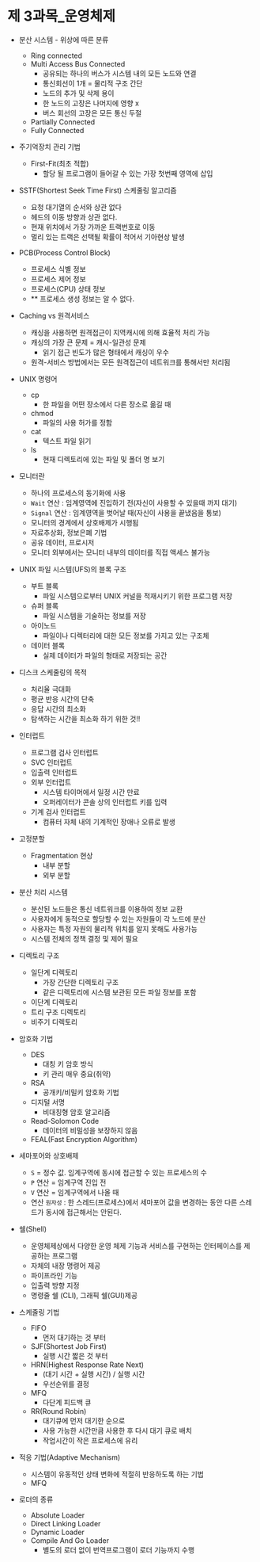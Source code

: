 # 제 3과목_운영체제

* 분산 시스템 - 위상에 따른 분류
    * Ring connected
    * Multi Access Bus Connected
        * 공유되는 하나의 버스가 시스템 내의 모든 노드와 연결
        * 통신회선이 1개 = 물리적 구조 간단
        * 노드의 추가 및 삭제 용이
        * 한 노드의 고장은 나머지에 영향 x
        * 버스 회선의 고장은 모든 통신 두절
    * Partially Connected
    * Fully Connected

* 주기억장치 관리 기법
    * First-Fit(최초 적합)
        * 할당 될 프로그램이 들어갈 수 있는 가장 첫번째 영역에 삽입

* SSTF(Shortest Seek Time First) 스케줄링 알고리즘
    * 요청 대기열의 순서와 상관 없다
    * 헤드의 이동 방향과 상관 없다.
    * 현재 위치에서 가장 가까운 트랙번호로 이동
    * 멀리 있는 트랙은 선택될 확률이 적어서 기아현상 발생

* PCB(Process Control Block)
    * 프로세스 식별 정보
    * 프로세스 제어 정보
    * 프로세스(CPU) 상태 정보
    * ** 프로세스 생성 정보는 알 수 없다.

* Caching vs 원격서비스
    * 캐싱을 사용하면 원격접근이 지역캐시에 의해 효율적 처리 가능
    * 캐싱의 가장 큰 문제 = 캐시-일관성 문제
        * 읽기 접근 빈도가 많은 형태에서 캐싱이 우수
    * 원격-서비스 방법에서는 모든 원격접근이 네트워크를 통해서만 처리됨

* UNIX 명령어
    * cp
        * 한 파일을 어떤 장소에서 다른 장소로 옮길 때 
    * chmod
        * 파일의 사용 허가를 정함
    * cat
        * 텍스트 파일 읽기
    * ls
        * 현재 디렉토리에 있는 파일 및 폴더 명 보기

* 모니터란
    * 하나의 프로세스의 동기화에 사용
    * `Wait` 연산 : 임계영역에 진입하기 전(자신이 사용할 수 있을때 까지 대기)
    * `Signal` 연산 : 임계영역을 벗어날 때(자신이 사용을 끝냈음을 통보)
    * 모니터의 경계에서 상호배제가 시행됨
    * 자료추상화, 정보은폐 기법
    * 공유 데이터, 프로시저
    * 모니터 외부에서는 모니터 내부의 데이터를 직접 액세스 불가능

* UNIX 파일 시스템(UFS)의 블록 구조
    * 부트 블록
        * 파일 시스템으로부터 UNIX 커널을 적재시키기 위한 프로그램 저장
    * 슈퍼 블록
        * 파일 시스템을 기술하는 정보를 저장
    * 아이노드
        * 파일이나 디렉터리에 대한 모든 정보를 가지고 있는 구조체
    * 데이터 블록
        * 실제 데이터가 파일의 형태로 저장되는 공간

* 디스크 스케줄링의 목적
    * 처리율 극대화
    * 평균 반응 시간의 단축
    * 응답 시간의 최소화
    * 탐색하는 시간을 최소화 하기 위한 것!!

* 인터럽트
    * 프로그램 검사 인터럽트
    * SVC 인터럽트
    * 입출력 인터럽트
    * 외부 인터럽트
        * 시스템 타이머에서 일정 시간 만료
        * 오퍼레이터가 콘솔 상의 인터럽트 키를 입력
    * 기계 검사 인터럽트
        * 컴퓨터 자체 내의 기계적인 장애나 오류로 발생

* 고정분할
    * Fragmentation 현상
        * 내부 분할
        * 외부 분할

* 분산 처리 시스템
    * 분산된 노드들은 통신 네트워크를 이용하여 정보 교환
    * 사용자에게 동적으로 할당할 수 있는 자원들이 각 노드에 분산
    * 사용자는 특정 자원의 물리적 위치를 알지 못해도 사용가능
    * 시스템 전체의 정책 결정 및 제어 필요

* 디렉토리 구조
    * 일단계 디렉토리
        * 가장 간단한 디렉토리 구조
        * 같은 디렉토리에 시스템 보관된 모든 파일 정보를 포함
    * 이단계 디렉토리
    * 트리 구조 디렉토리
    * 비주기 디렉토리

* 암호화 기법
    * DES
        * 대칭 키 암호 방식
        * 키 관리 매우 중요(취약)
    * RSA
        * 공개키/비밀키 암호화 기법
    * 디지털 서명
        * 비대칭형 암호 알고리즘
    * Read-Solomon Code
        * 데이터의 비밀성을 보장하지 않음
    * FEAL(Fast Encryption Algorithm)

* 세마포어와 상호배제
    * `S` = 정수 값. 임계구역에 동시에 접근할 수 있는 프로세스의 수
    * `P` 연산 = 임계구역 진입 전
    * `V` 연산 = 임계구역에서 나올 때
    * 연산 `원자성` : 한 스레드(프로세스)에서 세마포어 값을 변경하는 동안 다른 스레드가 동시에 접근해서는 안된다.

* 쉘(Shell)
    * 운영체제상에서 다양한 운영 체제 기능과 서비스를 구현하는 인터페이스를 제공하는 프로그램
    * 자체의 내장 명령어 제공
    * 파이프라인 기능
    * 입출력 방향 지정
    * 명령줄 쉘 (CLI), 그래픽 쉘(GUI)제공

* 스케줄링 기법
    * FIFO
        * 먼저 대기하는 것 부터
    * SJF(Shortest Job First)
        * 실행 시간 짧은 것 부터
    * HRN(Highest Response Rate Next)
        * (대기 시간 + 실행 시간) / 실행 시간
        * 우선순위를 결정
    * MFQ
        * 다단계 피드백 큐
    * RR(Round Robin)
        * 대기큐에 먼저 대기한 순으로
        * 사용 가능한 시간만큼 사용한 후 다시 대기 큐로 배치
        * 작업시간이 작은 프로세스에 유리

* 적응 기법(Adaptive Mechanism)
    * 시스템이 유동적인 상태 변화에 적절히 반응하도록 하는 기법
    * MFQ

* 로더의 종류
    * Absolute Loader
    * Direct Linking Loader
    * Dynamic Loader
    * Compile And Go Loader
        * 별도의 로더 없이 번역프로그램이 로더 기능까지 수행